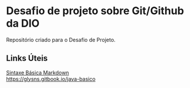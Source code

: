 # Desafio de projeto sobre Git/Github da DIO
Repositório criado para o Desafio de Projeto.

## Links Úteis
[Sintaxe Básica Markdown](https://www.markdownguide.org/basic-syntax/)<br>
https://glysns.gitbook.io/java-basico
